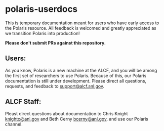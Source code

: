 # polaris-userdocs
This is temporary documentation meant for users who have early access to the Polaris resource. All feedback is welcomed and greatly appreciated as we transition Polaris into production!

**Please don't submit PRs against this repository.**

## Users: ## 
As you know, Polaris is a new machine at the ALCF, and you will be among the first set of researchers to use Polaris. Because of this, our Polaris documentation is still under development. Please direct all questions, requests, and feedback to <support@alcf.anl.gov>.

## ALCF Staff: ## 
Pleast direct questions about documentation to Chris Knight <knightc@anl.gov> and Beth Cerny <bcerny@anl.gov>, and use our Polaris channel.




